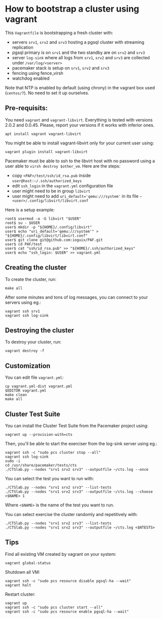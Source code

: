 # How to bootstrap a cluster using vagrant

This `Vagrantfile` is bootstrapping a fresh cluster with:

* servers `srv1`, `srv2` and `srv3` hosting a pgsql cluster with streaming replication
* pgsql primary is on `srv1` and the two standby are on `srv2` and `srv3`
* server `log-sink` where all logs from `srv1`, `srv2` and `srv3` are collected under `/var/log/<server>`
* pacemaker stack is setup on `srv1`, `srv2` and `srv3`
* fencing using fence_virsh
* watchdog enabled

Note that NTP is enabled by default (using chrony) in the vagrant box used (`centos/7`).
No need to set it up ourselves.

## Pre-requisits:

You need `vagrant` and `vagrant-libvirt`. Everything is tested with versions 2.0.2 and
0.0.45. Please, report your versions if it works with inferior ones.

~~~
apt install vagrant vagrant-libvirt
~~~

You might be able to install vagrant-libvirt only for your current user using:

~~~
vagrant plugin install vagrant-libvirt
~~~

Pacemaker must be able to ssh to the libvirt host with no password using a user able
to `virsh destroy $other_vm`. Here are the steps:

* copy `<PAF>/test/ssh/id_rsa.pub` inside `user@host:~/.ssh/authorized_keys`
* edit `ssh_login` in the `vagrant.yml` configuration file
* user might need to be in group `libvirt`
* user might need to add `uri_default='qemu:///system'` in its
  file `~<user>/.config/libvirt/libvirt.conf`

Here is a setup example:

~~~
root$ usermod -a -G libvirt "$USER"
root$ su - $USER
user$ mkdir -p "${HOME}/.config/libvirt"
user$ echo "uri_default='qemu:///system'" > "${HOME}/.config/libvirt/libvirt.conf"
user$ git clone git@github.com:ioguix/PAF.git
user$ cd PAF/test
user$ cat "ssh/id_rsa.pub" >> "${HOME}/.ssh/authorized_keys"
user$ echo "ssh_login: $USER" >> vagrant.yml
~~~

## Creating the cluster

To create the cluster, run:

~~~
make all
~~~

After some minutes and tons of log messages, you can connect to your servers using eg.:

~~~
vagrant ssh srv1
vagrant ssh log-sink
~~~

## Destroying the cluster

To destroy your cluster, run:

~~~
vagrant destroy -f
~~~


## Customization

You can edit file `vagrant.yml`:

~~~
cp vagrant.yml-dist vagrant.yml
$EDITOR vagrant.yml
make clean
make all
~~~

## Cluster Test Suite

You can install the Cluster Test Suite from the Pacemaker project using:

~~~
vagrant up --provision-with=cts
~~~

Then, you'll be able to start the exerciser from the log-sink server using eg.:

~~~
vagrant ssh -c "sudo pcs cluster stop --all"
vagrant ssh log-sink
sudo -i
cd /usr/share/pacemaker/tests/cts
./CTSlab.py --nodes "srv1 srv2 srv3" --outputfile ~/cts.log --once
~~~

You can select the test you want to run with:

~~~
./CTSlab.py --nodes "srv1 srv2 srv3" --list-tests
./CTSlab.py --nodes "srv1 srv2 srv3" --outputfile ~/cts.log --choose <$NAME> 1
~~~

Where `<$NAME>` is the name of the test you want to run.

You can select exercise the cluster randomly and repetitively with:

~~~
./CTSlab.py --nodes "srv1 srv2 srv3" --list-tests
./CTSlab.py --nodes "srv1 srv2 srv3" --outputfile ~/cts.log <$NTESTS>
~~~

## Tips

Find all existing VM created by vagrant on your system:

~~~
vagrant global-status
~~~

Shutdown all VM:

~~~
vagrant ssh -c "sudo pcs resource disable pgsql-ha --wait"
vagrant halt
~~~

Restart cluster:

~~~
vagrant up
vagrant ssh -c "sudo pcs cluster start --all"
vagrant ssh -c "sudo pcs resource enable pgsql-ha --wait"
~~~
